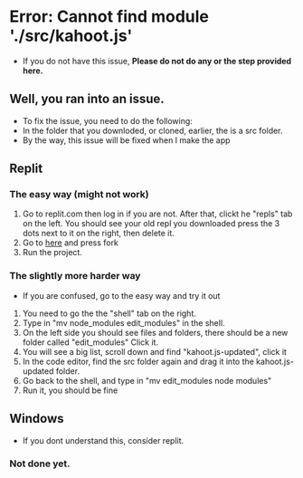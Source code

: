 # Error: Cannot find module './src/kahoot.js'
* If you do not have this issue, __Please do not do any or the step provided here.__


## Well, you ran into an issue.
* To fix the issue, you need to do the following:
* In the folder that you downloded, or cloned, earlier, the is a src folder.
* By the way, this issue will be fixed when I make the app

## Replit

### The easy way (might not work)
 1. Go to replit.com then log in if you are not. After that, clickt he "repls" tab on the left. You should see your old repl you downloaded press the 3 dots next to it on the right, then delete it.
 2. Go to [here](https://replit.com/@PrintedWaste/Kahoot-flooder-or-SRC-FIX?v=1) and press fork
 3. Run the project.


### The slightly more harder way

* If you are confused, go to the easy way and try it out

1. You need to go the the "shell" tab on the right.
2. Type in "mv node_modules edit_modules" in the shell.
3. On the left side you should see files and folders, there should be a new folder called "edit_modules" Click it.
4. You will see a big list, scroll down and find "kahoot.js-updated", click it
5. In the code editor, find the src folder again and drag it into the kahoot.js-updated folder. 
6. Go back to the shell, and type in "mv edit_modules node modules"
7. Run it, you should be fine

## Windows

* If you dont understand this, consider replit.

### Not done yet.